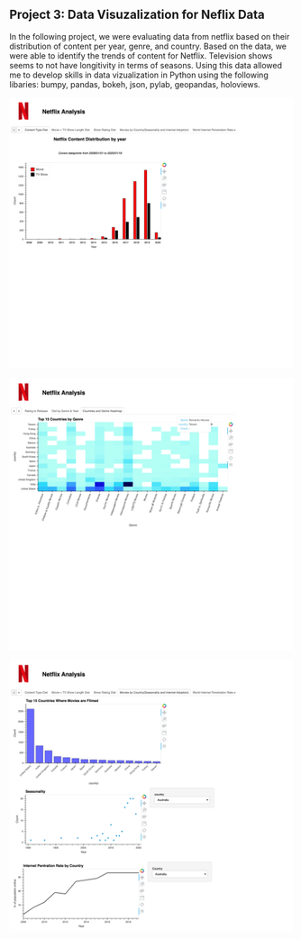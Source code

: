 ## Project 3: Data Visuzalization for Neflix Data

In the following project, we were evaluating data from netflix based on their distribution of content per year, genre, and country. Based on the data, we were able to identify the trends of content for Netflix. Television shows seems to not have longitivity in terms of seasons. Using this data allowed me to develop skills in data vizualization in Python using the following libaries: bumpy, pandas, bokeh, json, pylab, geopandas, holoviews. 

**![image1](https://github.com/aguzman97/Project-3/blob/main/assets/Bar%20chart.png)**

![image2](https://github.com/aguzman97/Project-3/blob/main/assets/heat%20chart.png)

![image2](https://github.com/aguzman97/Project-3/blob/main/assets/multiple%20charts.png)
